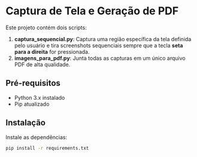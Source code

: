 # Captura de Tela e Geração de PDF

Este projeto contém dois scripts:

1. **captura_sequencial.py**: Captura uma região específica da tela definida pelo usuário e tira screenshots sequenciais sempre que a tecla **seta para a direita** for pressionada.
2. **imagens_para_pdf.py**: Junta todas as capturas em um único arquivo PDF de alta qualidade.

## Pré-requisitos

- Python 3.x instalado
- Pip atualizado

## Instalação

Instale as dependências:

```bash
pip install -r requirements.txt
